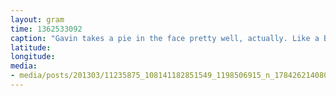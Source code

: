 ```yaml
---
layout: gram
time: 1362533092
caption: "Gavin takes a pie in the face pretty well, actually. Like a BOSS."
latitude: 
longitude: 
media:
- media/posts/201303/11235875_108141182851549_1198506915_n_17842621408000351.jpg
---
```

